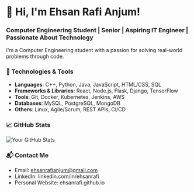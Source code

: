 # 👋 Hi, I'm Ehsan Rafi Anjum!
### Computer Engineering Student | Senior | Aspiring IT Engineer | Passionate About Technology

I'm a Computer Engineering student with a passion for solving real-world problems through code.

### 🔧 Technologies & Tools
- **Languages**: C++, Python, Java, JavaScript, HTML/CSS, SQL
- **Frameworks & Libraries**: React, Node.js, Flask, Django, TensorFlow
- **Tools**: Git, Docker, Kubernetes, Jenkins, AWS
- **Databases**: MySQL, PostgreSQL, MongoDB
- **Others**: Linux, Agile/Scrum, REST APIs, CI/CD

### 📈 GitHub Stats
![Your GitHub Stats](https://github-readme-stats.vercel.app/api?username=ehsanrafi&show_icons=true&hide_title=true&count_private=true&hide=prs&theme=radical)

### 📬 Contact Me
- Email: ehsanrafianjum@gmail.com
- LinkedIn: linkedin.com/in/ehsanrafi
- Personal Website: ehsanrafi.github.io
